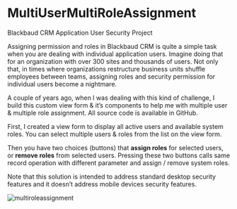 # MultiUserMultiRoleAssignment
Blackbaud CRM Application User Security Project

Assigning permission and roles in Blackbaud CRM is quite a simple task when you are dealing with individual application users. Imagine doing that for an organization with over 300 sites and thousands of users. Not only that, in times where organizations restructure business units shuffle employees between teams, assigning roles and security permission for individual users become a nightmare. 

A couple of years ago, when I was dealing with this kind of challenge, I build this custom view form & it’s components to help me with multiple user & multiple role assignment. All source code is available in GitHub.

First, I created a view form to display all active users and available system roles. You can select multiple users & roles from the list on the view form.

Then you have two choices (buttons) that __assign roles__ for selected users, or __remove roles__ from selected users. Pressing these two buttons calls same record operation with different parameter and assign / remove system roles.

Note that this solution is intended to address standard desktop security features and it doesn’t address mobile devices security features.

![multiroleassignment](https://user-images.githubusercontent.com/11167096/40851816-550e7294-657d-11e8-8130-3edd12c4b1bd.PNG)
